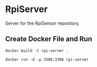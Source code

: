 # RpiServer
Server for the RpiSensor repository.

## Create Docker File and Run
```
docker build -t rpi-server .
```
```
docker run -d -p 3306:3306 rpi-server
```